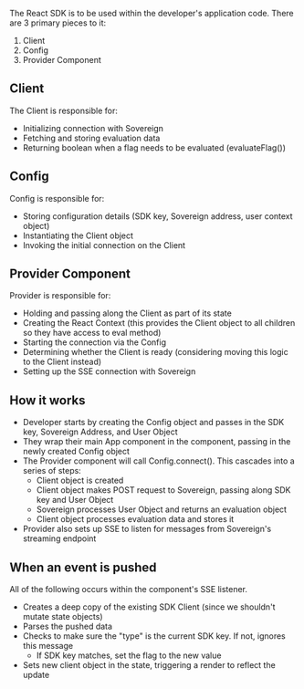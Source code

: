 The React SDK is to be used within the developer's application code. There are 3 primary pieces to it:

1. Client
2. Config
3. Provider Component

## Client
The Client is responsible for:
- Initializing connection with Sovereign
- Fetching and storing evaluation data
- Returning boolean when a flag needs to be evaluated (evaluateFlag())

## Config
Config is responsible for:
- Storing configuration details (SDK key, Sovereign address, user context object)
- Instantiating the Client object
- Invoking the initial connection on the Client

## Provider Component
Provider is responsible for:
- Holding and passing along the Client as part of its state
- Creating the React Context (this provides the Client object to all children so they have access to eval method)
- Starting the connection via the Config
- Determining whether the Client is ready (considering moving this logic to the Client instead)
- Setting up the SSE connection with Sovereign

## How it works
- Developer starts by creating the Config object and passes in the SDK key, Sovereign Address, and User Object
- They wrap their main App component in the <Provider> component, passing in the newly created Config object
- The Provider component will call Config.connect(). This cascades into a series of steps:
  - Client object is created
  - Client object makes POST request to Sovereign, passing along SDK key and User Object
  - Sovereign processes User Object and returns an evaluation object
  - Client object processes evaluation data and stores it
- Provider also sets up SSE to listen for messages from Sovereign's streaming endpoint

## When an event is pushed
All of the following occurs within the <Provider> component's SSE listener.
- Creates a deep copy of the existing SDK Client (since we shouldn't mutate state objects)
- Parses the pushed data
- Checks to make sure the "type" is the current SDK key. If not, ignores this message
  - If SDK key matches, set the flag to the new value
- Sets new client object in the state, triggering a render to reflect the update